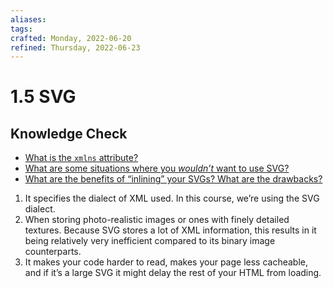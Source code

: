 ```yaml
---
aliases: 
tags: 
crafted: Monday, 2022-06-20
refined: Thursday, 2022-06-23
---
```


# 1.5 SVG

## Knowledge Check

- [What is the `xmlns` attribute?](https://www.theodinproject.com/lessons/node-path-intermediate-html-and-css-svg#anatomy-of-an-svg)
- [What are some situations where you _wouldn’t_ want to use SVG?](https://www.theodinproject.com/lessons/node-path-intermediate-html-and-css-svg#drawbacks)
- [What are the benefits of “inlining” your SVGs? What are the drawbacks?](https://www.theodinproject.com/lessons/node-path-intermediate-html-and-css-svg#embedding-svgs)

1. It specifies the dialect of XML used. In this course, we’re using the SVG dialect.
2. When storing photo-realistic images or ones with finely detailed textures. Because SVG stores a lot of XML information, this results in it being relatively very inefficient compared to its binary image counterparts.
3. It makes your code harder to read, makes your page less cacheable, and if it’s a large SVG it might delay the rest of your HTML from loading.

